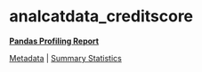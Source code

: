 # analcatdata_creditscore

[**Pandas Profiling Report**](https://epistasislab.github.io/penn-ml-benchmarks/profile/analcatdata_creditscore.html)

[Metadata](metadata.yaml) | [Summary Statistics](summary_stats.tsv)
